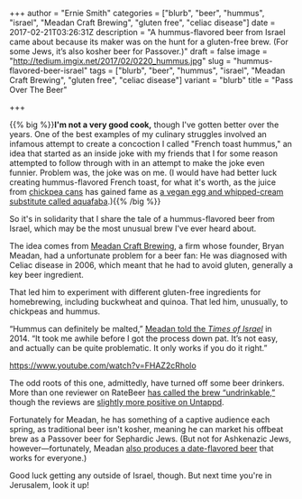 +++
author = "Ernie Smith"
categories = ["blurb", "beer", "hummus", "israel", "Meadan Craft Brewing", "gluten free", "celiac disease"]
date = 2017-02-21T03:26:31Z
description = "A hummus-flavored beer from Israel came about because its maker was on the hunt for a gluten-free brew. (For some Jews, it’s also kosher beer for Passover.)"
draft = false
image = "http://tedium.imgix.net/2017/02/0220_hummus.jpg"
slug = "hummus-flavored-beer-israel"
tags = ["blurb", "beer", "hummus", "israel", "Meadan Craft Brewing", "gluten free", "celiac disease"]
variant = "blurb"
title = "Pass Over The Beer"

+++

{{% big %}}**I'm not a very good cook,** though I've gotten better over the years. One of the best examples of my culinary struggles involved an infamous attempt to create a concoction I called "French toast hummus," an idea that started as an inside joke with my friends that I for some reason attempted to follow through with in an attempt to make the joke even funnier. Problem was, the joke was on me. (I would have had better luck creating hummus-flavored French toast, for what it's worth, as the juice from [chickpea cans](http://amzn.to/2lA5aoM) has gained fame as [a vegan egg and whipped-cream substitute called aquafaba](http://www.peta.org/living/food/vegan-aquafaba-recipes-egg-free/).){{% /big %}}

So it's in solidarity that I share the tale of a hummus-flavored beer from Israel, which may be the most unusual brew I've ever heard about.

The idea comes from [Meadan Craft Brewing](http://gluten-free.beer/), a firm whose founder, Bryan Meadan, had a unfortunate problem for a beer fan: He was diagnosed with Celiac disease in 2006, which meant that he had to avoid gluten, generally a key beer ingredient.

That led him to experiment with different gluten-free ingredients for homebrewing, including buckwheat and quinoa. That led him, unusually, to chickpeas and hummus.

“Hummus can definitely be malted,” [Meadan told the *Times of Israel*](http://blogs.timesofisrael.com/beer-made-from-hummus/) in 2014. “It took me awhile before I got the process down pat. It’s not easy, and actually can be quite problematic. It only works if you do it right.” 

https://www.youtube.com/watch?v=FHAZ2cRholo

The odd roots of this one, admittedly, have turned off some beer drinkers. More than one reviewer on RateBeer [has called the brew “undrinkable,”](https://www.ratebeer.com/beer/meadan-chickpea-malt-ale/286882/) though the reviews are [slightly more positive on Untappd](https://untappd.com/b/meadan-craft-brewing-chickpea-malt-ale/807149).

Fortunately for Meadan, he has something of a captive audience each spring, as traditional beer isn't kosher, meaning he can market his offbeat brew as a Passover beer for Sephardic Jews. (But not for Ashkenazic Jews, however—fortunately, Meadan [also produces a date-flavored beer](http://www.hadassahmagazine.org/2016/04/04/beer-kosher-passover/) that works for everyone.)

Good luck getting any outside of Israel, though. But next time you're in Jerusalem, look it up!